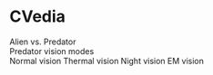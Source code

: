 # CVedia
Alien vs. Predator  
Predator vision modes  
Normal vision
Thermal vision
Night vision
EM vision
